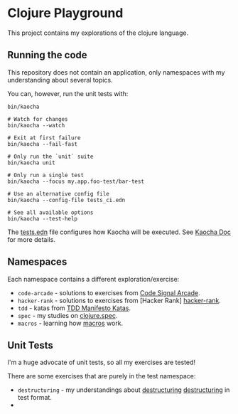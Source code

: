 # Clojure Playground

This project contains my explorations of the clojure language.

## Running the code

This repository does not contain an application, only
namespaces with my understanding about several topics.

You can, however, run the unit tests with:

```shell
bin/kaocha

# Watch for changes
bin/kaocha --watch

# Exit at first failure
bin/kaocha --fail-fast

# Only run the `unit` suite
bin/kaocha unit

# Only run a single test
bin/kaocha --focus my.app.foo-test/bar-test

# Use an alternative config file
bin/kaocha --config-file tests_ci.edn

# See all available options
bin/kaocha --test-help
```

The [tests.edn](./tests.edn) file configures how Kaocha will
be executed. See [Kaocha Doc][kaocha] for more details.

## Namespaces

Each namespace contains a different exploration/exercise:

* `code-arcade` - solutions to exercises from [Code Signal
  Arcade][code-arcade].
* `hacker-rank` - solutions to exercises from [Hacker Rank]
  [hacker-rank].
* `tdd` - katas from [TDD Manifesto Katas][tdd-katas].
* `spec` - my studies on [clojure.spec][clojure.spec].
* `macros` - learning how [macros][macros] work.

## Unit Tests

I'm a huge advocate of unit tests, so all my exercises are
tested!

There are some exercises that are purely in the test namespace:

* `destructuring` - my understandings about [destructuring]
  [destructuring] in test format.
*

[clojure.spec]: https://clojure.org/guides/spec

[code-arcade]: https://app.codesignal.com/arcade

[destructuring]: https://clojure.org/guides/destructuring

[hacker-rank]: https://www.hackerrank.com/

[kaocha]: https://github.com/lambdaisland/kaocha

[macros]: https://clojure.org/reference/macros

[tdd-katas]: https://tddmanifesto.com/exercises/
